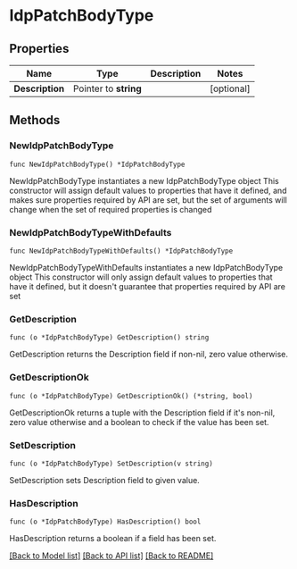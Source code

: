 # IdpPatchBodyType

## Properties

Name | Type | Description | Notes
------------ | ------------- | ------------- | -------------
**Description** | Pointer to **string** |  | [optional] 

## Methods

### NewIdpPatchBodyType

`func NewIdpPatchBodyType() *IdpPatchBodyType`

NewIdpPatchBodyType instantiates a new IdpPatchBodyType object
This constructor will assign default values to properties that have it defined,
and makes sure properties required by API are set, but the set of arguments
will change when the set of required properties is changed

### NewIdpPatchBodyTypeWithDefaults

`func NewIdpPatchBodyTypeWithDefaults() *IdpPatchBodyType`

NewIdpPatchBodyTypeWithDefaults instantiates a new IdpPatchBodyType object
This constructor will only assign default values to properties that have it defined,
but it doesn't guarantee that properties required by API are set

### GetDescription

`func (o *IdpPatchBodyType) GetDescription() string`

GetDescription returns the Description field if non-nil, zero value otherwise.

### GetDescriptionOk

`func (o *IdpPatchBodyType) GetDescriptionOk() (*string, bool)`

GetDescriptionOk returns a tuple with the Description field if it's non-nil, zero value otherwise
and a boolean to check if the value has been set.

### SetDescription

`func (o *IdpPatchBodyType) SetDescription(v string)`

SetDescription sets Description field to given value.

### HasDescription

`func (o *IdpPatchBodyType) HasDescription() bool`

HasDescription returns a boolean if a field has been set.


[[Back to Model list]](../README.md#documentation-for-models) [[Back to API list]](../README.md#documentation-for-api-endpoints) [[Back to README]](../README.md)


